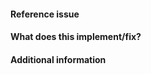<!--
Thanks for contributing a pull request! Please ensure that
your PR satisfies the checklist before submitting:
http://scipy.github.io/devdocs/dev/contributor/development_workflow.html#checklist-before-submitting-a-pr

Also, please name and describe your PR as you would write a
commit message:
https://docs.scipy.org/doc/numpy/dev/development_workflow.html#writing-the-commit-message

Note that we are a team of volunteers; we appreciate your
patience during the review process.

Again, thanks for contributing!
-->

#### Reference issue
<!--Example: Closes gh-WXYZ.-->

#### What does this implement/fix?
<!--Please explain your changes.-->

#### Additional information
<!--Any additional information you think is important.-->
